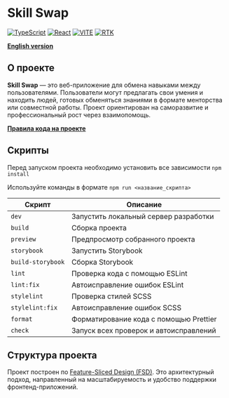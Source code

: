 # Skill Swap

[![TypeScript](https://img.shields.io/badge/TypeScript-5-blue?style=flat&logo=typescript&logoColor=white)](https://www.typescriptlang.org/)
[![React](https://img.shields.io/badge/React-19-blue?style=flat&logo=react&logoColor=white)](https://react.dev/)
[![VITE](https://img.shields.io/badge/Vite-7-yellow?style=flat&logo=vite&logoColor=white)](https://vite.dev/)
[![RTK](https://img.shields.io/badge/ReduxToolkit-2-purple?style=flat&logo=redux&logoColor=white)](https://redux-toolkit.js.org/)

**[English version](./README.md)**

## О проекте

**Skill Swap** — это веб-приложение для обмена навыками между пользователями. Пользователи могут предлагать свои умения и находить людей, готовых обменяться знаниями в формате менторства или совместной работы. Проект ориентирован на саморазвитие и профессиональный рост через взаимопомощь.

**[Правила кода на проекте](./RU_CODING_GUIDELINES.md)**

## Скрипты

Перед запуском проекта необходимо установить все зависимости `npm install`

Используйте команды в формате `npm run <название_скрипта>`

| Скрипт            | Описание                               |
| ----------------- | -------------------------------------- |
| `dev`             | Запустить локальный сервер разработки  |
| `build`           | Сборка проекта                         |
| `preview`         | Предпросмотр собранного проекта        |
| `storybook`       | Запустить Storybook                    |
| `build-storybook` | Сборка Storybook                       |
| `lint`            | Проверка кода с помощью ESLint         |
| `lint:fix`        | Автоисправление ошибок ESLint          |
| `stylelint`       | Проверка стилей SCSS                   |
| `stylelint:fix`   | Автоисправление ошибок SCSS            |
| `format`          | Форматирование кода с помощью Prettier |
| `check`           | Запуск всех проверок и автоисправлений |

## Структура проекта

Проект построен по [Feature-Sliced Design (FSD)](https://feature-sliced.design/ru). Это архитектурный подход, направленный на масштабируемость и удобство поддержки фронтенд-приложений.
